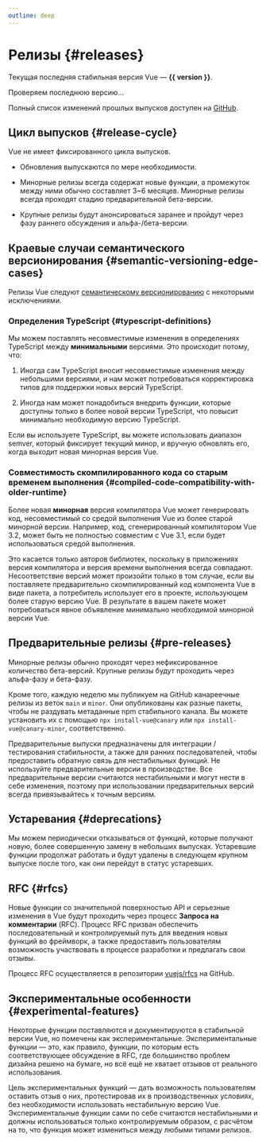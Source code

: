 ```yaml
---
outline: deep
---
```


<script setup>
import { ref, onMounted } from 'vue'

const version = ref()

onMounted(async () => {
  const res = await fetch('https://api.github.com/repos/vuejs/core/releases/latest')
  version.value = (await res.json()).name
})
</script>

# Релизы {#releases}

<p v-if="version">
Текущая последняя стабильная версия Vue — <strong>{{ version }}</strong>.
</p>
<p v-else>
Проверяем последнюю версию...
</p>

Полный список изменений прошлых выпусков доступен на [GitHub](https://github.com/vuejs/core/blob/main/CHANGELOG.md).

## Цикл выпусков {#release-cycle}

Vue не имеет фиксированного цикла выпусков.

- Обновления выпускаются по мере необходимости.

- Минорные релизы всегда содержат новые функции, а промежуток между ними обычно составляет 3~6 месяцев. Минорные релизы всегда проходят стадию предварительной бета-версии.

- Крупные релизы будут анонсироваться заранее и пройдут через фазу раннего обсуждения и альфа-/бета-версии.

## Краевые случаи семантического версионирования {#semantic-versioning-edge-cases}

Релизы Vue следуют [семантическому версионированию](https://semver.org/lang/ru/) с некоторыми исключениями.

### Определения TypeScript {#typescript-definitions}

Мы можем поставлять несовместимые изменения в определениях TypeScript между **минимальными** версиями. Это происходит потому, что:

1. Иногда сам TypeScript вносит несовместимые изменения между небольшими версиями, и нам может потребоваться корректировка типов для поддержки новых версий TypeScript.

2. Иногда нам может понадобиться внедрить функции, которые доступны только в более новой версии TypeScript, что повысит минимально необходимую версию TypeScript.

Если вы используете TypeScript, вы можете использовать диапазон semver, который фиксирует текущий минор, и вручную обновлять его, когда выходит новая минорная версия Vue.

### Совместимость скомпилированного кода со старым временем выполнения {#compiled-code-compatibility-with-older-runtime}

Более новая **минорная** версия компилятора Vue может генерировать код, несовместимый со средой выполнения Vue из более старой минорной версии. Например, код, сгенерированный компилятором Vue 3.2, может быть не полностью совместим с Vue 3.1, если будет использоваться средой выполнения.

Это касается только авторов библиотек, поскольку в приложениях версия компилятора и версия времени выполнения всегда совпадают. Несоответствие версий может произойти только в том случае, если вы поставляете предварительно скомпилированный код компонента Vue в виде пакета, а потребитель использует его в проекте, использующем более старую версию Vue. В результате в вашем пакете может потребоваться явное объявление минимально необходимой минорной версии Vue.

## Предварительные релизы {#pre-releases}

Минорные релизы обычно проходят через нефиксированное количество бета-версий. Крупные релизы будут проходить через альфа-фазу и бета-фазу.

Кроме того, каждую неделю мы публикуем на GitHub канареечные релизы из веток `main` и `minor`. Они опубликованы как разные пакеты, чтобы не раздувать метаданные npm стабильного канала. Вы можете установить их с помощью `npx install-vue@canary` или `npx install-vue@canary-minor`, соответственно.

Предварительные выпуски предназначены для интеграции / тестирования стабильности, а также для ранних последователей, чтобы предоставить обратную связь для нестабильных функций. Не используйте предварительные версии в производстве. Все предварительные версии считаются нестабильными и могут нести в себе изменения, поэтому при использовании предварительных версий всегда привязывайтесь к точным версиям.

## Устаревания {#deprecations}

Мы можем периодически отказываться от функций, которые получают новую, более совершенную замену в небольших выпусках. Устаревшие функции продолжат работать и будут удалены в следующем крупном выпуске после того, как они перейдут в статус устаревших.

## RFC {#rfcs}

Новые функции со значительной поверхностью API и серьезные изменения в Vue будут проходить через процесс **Запроса на комментарии** (RFC). Процесс RFC призван обеспечить последовательный и контролируемый путь для введения новых функций во фреймворк, а также предоставить пользователям возможность участвовать в процессе разработки и предлагать свои отзывы.

Процесс RFC осуществляется в репозитории [vuejs/rfcs](https://github.com/vuejs/rfcs) на GitHub.

## Экспериментальные особенности {#experimental-features}

Некоторые функции поставляются и документируются в стабильной версии Vue, но помечены как экспериментальные. Экспериментальные функции — это, как правило, функции, по которым есть соответствующее обсуждение в RFC, где большинство проблем дизайна решено на бумаге, но всё ещё не хватает отзывов от реального использования.

Цель экспериментальных функций — дать возможность пользователям оставить отзыв о них, протестировав их в производственных условиях, без необходимости использовать нестабильную версию Vue. Экспериментальные функции сами по себе считаются нестабильными и должны использоваться только контролируемым образом, с расчётом на то, что функция может измениться между любыми типами релизов.

